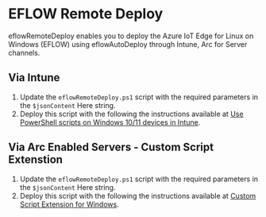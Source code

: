 # EFLOW Remote Deploy

eflowRemoteDeploy enables you to deploy the Azure IoT Edge for Linux on Windows (EFLOW) using eflowAutoDeploy through Intune, Arc for Server channels.


## Via Intune

1. Update the `eflowRemoteDeploy.ps1` script with the required parameters in the `$jsonContent` Here string.
2. Deploy this script with the following the instructions available at [Use PowerShell scripts on Windows 10/11 devices in Intune](https://docs.microsoft.com/mem/intune/apps/intune-management-extension?msclkid=ed33bab9d07311eca7ecb4b9f790a046).

## Via Arc Enabled Servers - Custom Script Extenstion

1. Update the `eflowRemoteDeploy.ps1` script with the required parameters in the `$jsonContent` Here string.
2. Deploy this script with the following the instructions available at [Custom Script Extension for Windows](https://docs.microsoft.com/azure/virtual-machines/extensions/custom-script-windows).
